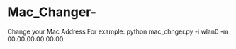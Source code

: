 # Mac_Changer-
Change your Mac Address
For example:
python mac_chnger.py -i wlan0 -m 00:00:00:00:00:00

